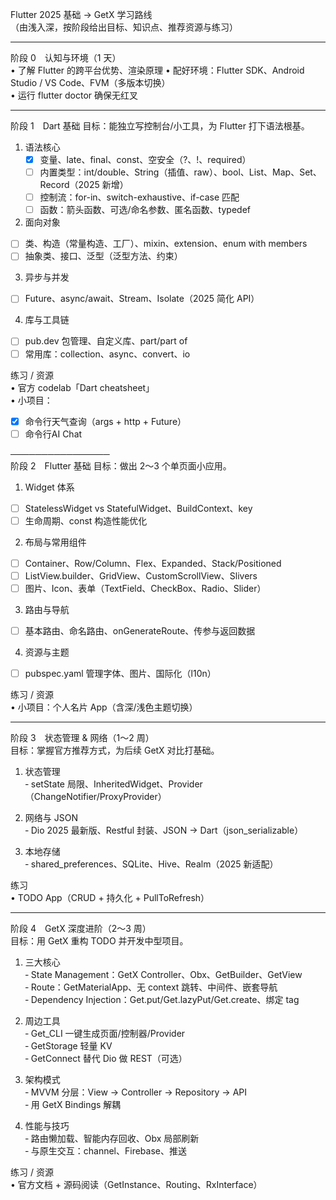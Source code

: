 Flutter 2025 基础 → GetX 学习路线  
（由浅入深，按阶段给出目标、知识点、推荐资源与练习）

---
阶段 0　认知与环境（1 天）  
• 了解 Flutter 的跨平台优势、渲染原理
• 配好环境：Flutter SDK、Android Studio / VS Code、FVM（多版本切换）  
• 运行 flutter doctor 确保无红叉  

---
阶段 1　Dart 基础 
目标：能独立写控制台/小工具，为 Flutter 打下语法根基。  

1. 语法核心  
   - [x] 变量、late、final、const、空安全（?、!、required）  
   - [ ] 内置类型：int/double、String（插值、raw）、bool、List、Map、Set、Record（2025 新增）  
   - [ ] 控制流：for-in、switch-exhaustive、if-case 匹配  
   - [ ] 函数：箭头函数、可选/命名参数、匿名函数、typedef  

2. 面向对象  
 - [ ] 类、构造（常量构造、工厂）、mixin、extension、enum with members  
 - [ ] 抽象类、接口、泛型（泛型方法、约束）  

3. 异步与并发  
  - [ ] Future、async/await、Stream、Isolate（2025 简化 API）  

4. 库与工具链  
  - [ ] pub.dev 包管理、自定义库、part/part of  
  - [ ] 常用库：collection、async、convert、io  

练习 / 资源  
• 官方 codelab「Dart cheatsheet」  
• 小项目：
 - [x] 命令行天气查询（args + http + Future）  
 - [ ] 命令行AI Chat

────────────────  
阶段 2　Flutter 基础
目标：做出 2～3 个单页面小应用。  

1. Widget 体系  
  - [ ] StatelessWidget vs StatefulWidget、BuildContext、key  
  - [ ] 生命周期、const 构造性能优化  

2. 布局与常用组件  
  - [ ] Container、Row/Column、Flex、Expanded、Stack/Positioned  
  - [ ] ListView.builder、GridView、CustomScrollView、Slivers  
  - [ ] 图片、Icon、表单（TextField、CheckBox、Radio、Slider）  

3. 路由与导航  
  - [ ] 基本路由、命名路由、onGenerateRoute、传参与返回数据  

4. 资源与主题  
  - [ ] pubspec.yaml 管理字体、图片、国际化（l10n）  

练习 / 资源  
• 小项目：个人名片 App（含深/浅色主题切换）  

---
阶段 3　状态管理 & 网络（1～2 周）  
目标：掌握官方推荐方式，为后续 GetX 对比打基础。  

1. 状态管理  
  ‑ setState 局限、InheritedWidget、Provider（ChangeNotifier/ProxyProvider）  

2. 网络与 JSON  
  ‑ Dio 2025 最新版、Restful 封装、JSON → Dart（json_serializable）  

3. 本地存储  
  ‑ shared_preferences、SQLite、Hive、Realm（2025 新适配）  

练习  
• TODO App（CRUD + 持久化 + PullToRefresh）  

---
阶段 4　GetX 深度进阶（2～3 周）  
目标：用 GetX 重构 TODO 并开发中型项目。  

1. 三大核心  
  ‑ State Management：GetX Controller、Obx、GetBuilder、GetView  
  ‑ Route：GetMaterialApp、无 context 跳转、中间件、嵌套导航  
  ‑ Dependency Injection：Get.put/Get.lazyPut/Get.create、绑定 tag  

2. 周边工具  
  ‑ Get_CLI 一键生成页面/控制器/Provider  
  ‑ GetStorage 轻量 KV  
  ‑ GetConnect 替代 Dio 做 REST（可选）  

3. 架构模式  
  ‑ MVVM 分层：View → Controller → Repository → API  
  ‑ 用 GetX Bindings 解耦  

4. 性能与技巧  
  ‑ 路由懒加载、智能内存回收、Obx 局部刷新  
  ‑ 与原生交互：channel、Firebase、推送  

练习 / 资源  
• 官方文档 + 源码阅读（GetInstance、Routing、RxInterface）  

